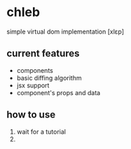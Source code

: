 # chleb
simple virtual dom implementation [xlɛp]

## current features
- components
- basic diffing algorithm
- jsx support
- component's props and data

## how to use
1. wait for a tutorial
2. 
